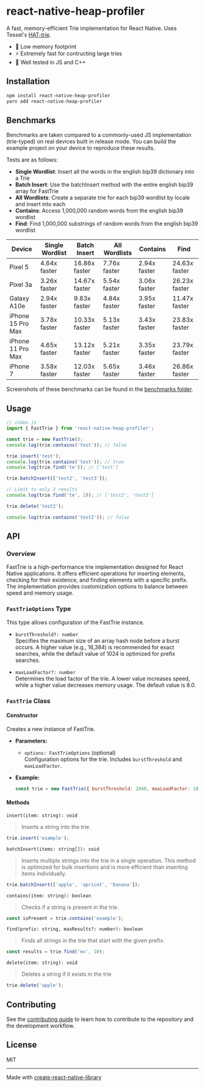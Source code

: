 # react-native-heap-profiler

A fast, memory-efficient Trie implementation for React Native. Uses Tessel's [HAT-trie](https://github.com/Tessil/hat-trie).

- 💾 Low memory footprint
- ⚡️ Extremely fast for contructing large tries
- 🧪 Well tested in JS and C++

## Installation

```sh
npm install react-native-heap-profiler
yarn add react-native-heap-profiler
```

## Benchmarks

Benchmarks are taken compared to a commonly-used JS implementation (trie-typed) on real devices built in release mode. You can build the example project on your device to reproduce these results.

Tests are as follows:

- **Single Wordlist**: Insert all the words in the english bip39 dictionary into a Trie
- **Batch Insert**: Use the batchInsert method with the entire english bip39 array for FastTrie
- **All Wordlists**: Create a separate trie for each bip39 wordlist by locale and insert into each
- **Contains**: Access 1,000,000 random words from the english bip39 wordlist
- **Find**: Find 1,000,000 substrings of random words from the english bip39 wordlist

| Device            | Single Wordlist | Batch Insert  | All Wordlists | Contains     | Find          |
| ----------------- | --------------- | ------------- | ------------- | ------------ | ------------- |
| Pixel 5           | 4.64x faster    | 16.86x faster | 7.76x faster  | 2.94x faster | 24.63x faster |
| Pixel 3a          | 3.26x faster    | 14.67x faster | 5.54x faster  | 3.06x faster | 26.23x faster |
| Galaxy A10e       | 2.94x faster    | 9.83x faster  | 4.84x faster  | 3.95x faster | 11.47x faster |
| iPhone 15 Pro Max | 3.78x faster    | 10.33x faster | 5.13x faster  | 3.43x faster | 23.83x faster |
| iPhone 11 Pro Max | 4.65x faster    | 13.12x faster | 5.21x faster  | 3.35x faster | 23.79x faster |
| iPhone 7          | 3.58x faster    | 12.03x faster | 5.65x faster  | 3.46x faster | 26.86x faster |

Screenshots of these benchmarks can be found in the [benchmarks folder](./benchmarks/).

## Usage

```js
// index.js
import { FastTrie } from 'react-native-heap-profiler';

const trie = new FastTrie();
console.log(trie.contains('test')); // false

trie.insert('test');
console.log(trie.contains('test')); // true
console.log(trie.find('te')); // ['test']

trie.batchInsert(['test2', 'test3']);

// Limit to only 2 results
console.log(trie.find('te', 2)); // ['test2', 'test3']

trie.delete('test2');

console.log(trie.contains('test2')); // false
```

## API

### Overview

FastTrie is a high-performance trie implementation designed for React Native applications. It offers efficient operations for inserting elements, checking for their existence, and finding elements with a specific prefix. The implementation provides customization options to balance between speed and memory usage.

### `FastTrieOptions` Type

This type allows configuration of the FastTrie instance.

- `burstThreshold?: number`  
  Specifies the maximum size of an array hash node before a burst occurs. A higher value (e.g., 16,384) is recommended for exact searches, while the default value of 1024 is optimized for prefix searches.

- `maxLoadFactor?: number`  
  Determines the load factor of the trie. A lower value increases speed, while a higher value decreases memory usage. The default value is 8.0.

### `FastTrie` Class

#### Constructor

Creates a new instance of FastTrie.

- **Parameters:**

  - `options: FastTrieOptions` (optional)  
    Configuration options for the trie. Includes `burstThreshold` and `maxLoadFactor`.

- **Example:**
  ```javascript
  const trie = new FastTrie({ burstThreshold: 2048, maxLoadFactor: 10.0 });
  ```

#### Methods

`insert(item: string): void`

> Inserts a string into the trie.

```javascript
trie.insert('example');
```

`batchInsert(items: string[]): void`

> Inserts multiple strings into the trie in a single operation. This method is optimized for bulk insertions and is more efficient than inserting items individually.

```javascript
trie.batchInsert(['apple', 'apricot', 'banana']);
```

`contains(item: string): boolean`

> Checks if a string is present in the trie.

```javascript
const isPresent = trie.contains('example');
```

`find(prefix: string, maxResults?: number): boolean`

> Finds all strings in the trie that start with the given prefix.

```javascript
const results = trie.find('ex', 10);
```

`delete(item: string): void`

> Deletes a string if it exists in the trie

```javascript
trie.delete('apple');
```

## Contributing

See the [contributing guide](CONTRIBUTING.md) to learn how to contribute to the repository and the development workflow.

## License

MIT

---

Made with [create-react-native-library](https://github.com/callstack/react-native-builder-bob)
